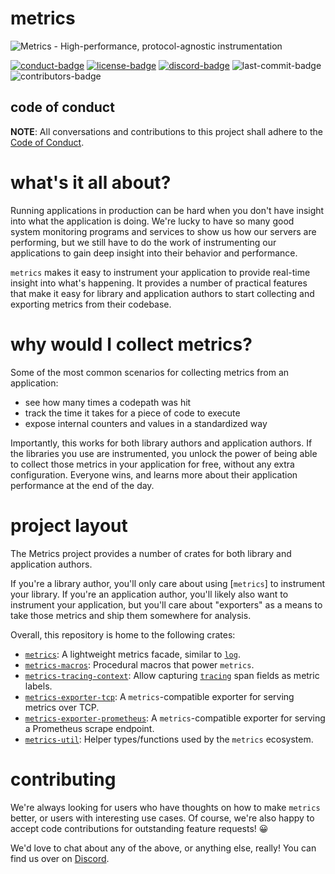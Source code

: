 # metrics
![Metrics - High-performance, protocol-agnostic instrumentation][splash]

[splash]: https://raw.githubusercontent.com/metrics-rs/metricsmaster/assets/splash.png

[![conduct-badge][]][conduct] [![license-badge][]](#license) [![discord-badge][]][discord] ![last-commit-badge][] ![contributors-badge][]

[conduct-badge]: https://img.shields.io/badge/%E2%9D%A4-code%20of%20conduct-blue.svg
[license-badge]: https://img.shields.io/badge/license-MIT-blue
[conduct]: https://github.com/metrics-rs/metrics/blob/master/CODE_OF_CONDUCT.md
[discord-badge]: https://img.shields.io/discord/500028886025895936
[discord]: https://discord.gg/eTwKyY9
[last-commit-badge]: https://img.shields.io/github/last-commit/metrics-rs/metrics
[contributors-badge]: https://img.shields.io/github/contributors/metrics-rs/metrics


## code of conduct

**NOTE**: All conversations and contributions to this project shall adhere to the [Code of Conduct][conduct].

# what's it all about?

Running applications in production can be hard when you don't have insight into what the application is doing.  We're lucky to have so many good system monitoring programs and services to show us how our servers are performing, but we still have to do the work of instrumenting our applications to gain deep insight into their behavior and performance.

`metrics` makes it easy to instrument your application to provide real-time insight into what's happening.  It provides a number of practical features that make it easy for library and application authors to start collecting and exporting metrics from their codebase.

# why would I collect metrics?

Some of the most common scenarios for collecting metrics from an application:
- see how many times a codepath was hit
- track the time it takes for a piece of code to execute
- expose internal counters and values in a standardized way

Importantly, this works for both library authors and application authors.  If the libraries you use are instrumented, you unlock the power of being able to collect those metrics in your application for free, without any extra configuration.  Everyone wins, and learns more about their application performance at the end of the day.

# project layout

The Metrics project provides a number of crates for both library and application authors.

If you're a library author, you'll only care about using [`metrics`] to instrument your library.  If
you're an application author, you'll likely also want to instrument your application, but you'll
care about "exporters" as a means to take those metrics and ship them somewhere for analysis.

Overall, this repository is home to the following crates:

* [`metrics`][metrics]: A lightweight metrics facade, similar to [`log`](https://docs.rs/log).
* [`metrics-macros`][metrics-macros]: Procedural macros that power `metrics`.
* [`metrics-tracing-context`][metrics-tracing-context]: Allow capturing [`tracing`][tracing] span
  fields as metric labels.
* [`metrics-exporter-tcp`][metrics-exporter-tcp]: A `metrics`-compatible exporter for serving metrics over TCP.
* [`metrics-exporter-prometheus`][metrics-exporter-prometheus]: A `metrics`-compatible exporter for
  serving a Prometheus scrape endpoint.
* [`metrics-util`][metrics-util]: Helper types/functions used by the `metrics` ecosystem.

# contributing

We're always looking for users who have thoughts on how to make `metrics` better, or users with interesting use cases.  Of course, we're also happy to accept code contributions for outstanding feature requests! 😀

We'd love to chat about any of the above, or anything else, really!  You can find us over on [Discord](https://discord.gg/eTwKyY9).

[metrics]: https://github.com/metrics-rs/metrics/tree/master/metrics
[metrics-macros]: https://github.com/metrics-rs/metrics/tree/master/metrics-macros
[metrics-tracing-context]: https://github.com/metrics-rs/metrics/tree/master/metrics-tracing-context
[metrics-exporter-tcp]: https://github.com/metrics-rs/metrics/tree/master/metrics-exporter-tcp
[metrics-exporter-prometheus]: https://github.com/metrics-rs/metrics/tree/master/metrics-exporter-prometheus
[metrics-util]: https://github.com/metrics-rs/metrics/tree/master/metrics-util
[tracing]: https://tracing.rs
